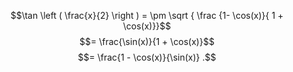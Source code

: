 $$\tan \left ( \frac{x}{2} \right ) 
= \pm \sqrt { \frac {1- \cos(x)}{ 1 + \cos(x)}}$$
$$= \frac{\sin(x)}{1 + \cos(x)}$$ $$= \frac{1 - \cos(x)}{\sin(x)} .$$
